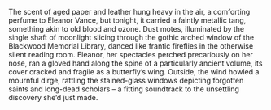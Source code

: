 The scent of aged paper and leather hung heavy in the air, a comforting perfume to Eleanor Vance, but tonight, it carried a faintly metallic tang, something akin to old blood and ozone.  Dust motes, illuminated by the single shaft of moonlight slicing through the gothic arched window of the Blackwood Memorial Library, danced like frantic fireflies in the otherwise silent reading room.  Eleanor, her spectacles perched precariously on her nose, ran a gloved hand along the spine of a particularly ancient volume, its cover cracked and fragile as a butterfly’s wing.  Outside, the wind howled a mournful dirge, rattling the stained-glass windows depicting forgotten saints and long-dead scholars – a fitting soundtrack to the unsettling discovery she’d just made.

